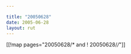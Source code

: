```yaml
---

title: "20050628"
date: 2005-06-28
layout: rut
---
```


[[!map pages="20050628/* and ! 20050628/*/*"]]
